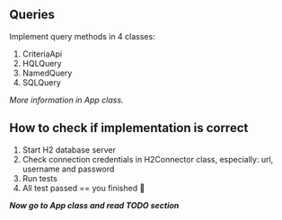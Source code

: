 ## Queries

Implement query methods in 4 classes:
1. CriteriaApi
2. HQLQuery
3. NamedQuery
4. SQLQuery

*More information in App class.*

## How to check if implementation is correct

1. Start H2 database server 
2. Check connection credentials in H2Connector class, especially: url, username and password
3. Run tests
4. All test passed == you finished  :muscle:

***Now go to App class and read TODO section***

